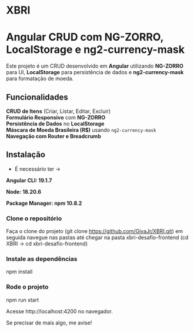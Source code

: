 # XBRI

# Angular CRUD com NG-ZORRO, LocalStorage e ng2-currency-mask

Este projeto é um CRUD desenvolvido em **Angular** utilizando **NG-ZORRO** para UI, **LocalStorage** para persistência de dados e **ng2-currency-mask** para formatação de moeda.

## Funcionalidades

**CRUD de Itens** (Criar, Listar, Editar, Excluir)  
**Formulário Responsivo** com **NG-ZORRO**  
**Persistência de Dados** no **LocalStorage**  
**Máscara de Moeda Brasileira (R$)** usando `ng2-currency-mask`    
**Navegação com Router e Breadcrumb**  

## Instalação

- É necessário ter ->
  
 **Angular CLI: 19.1.7** 
 
 **Node: 18.20.6** 
 
 **Package Manager: npm 10.8.2** 

### **Clone o repositório**
Faça o clone do projeto (git clone https://github.com/GivaJr/XBRI.git) em seguida navegue nas pastas até chegar na pasta xbri-desafio-frontend
(cd XBRI -> cd xbri-desafio-frontend)

### Instale as dependências

npm install

### Rode o projeto

npm run start

Acesse http://localhost:4200 no navegador.

Se precisar de mais algo, me avise!
